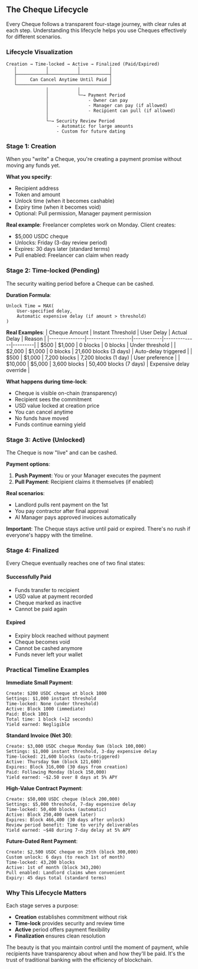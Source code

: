 ## The Cheque Lifecycle

Every Cheque follows a transparent four-stage journey, with clear rules at each step. Understanding this lifecycle helps you use Cheques effectively for different scenarios.

### Lifecycle Visualization

```
Creation → Time-locked → Active → Finalized (Paid/Expired)
   │           │           │           │
   ├───────────┴───────────┴───────────┤
   │     Can Cancel Anytime Until Paid │
   └───────────────────────────────────┘
               │           │
               │           └─→ Payment Period
               │               - Owner can pay
               │               - Manager can pay (if allowed)
               │               - Recipient can pull (if allowed)
               │
               └─→ Security Review Period
                   - Automatic for large amounts
                   - Custom for future dating
```

### Stage 1: Creation

When you "write" a Cheque, you're creating a payment promise without moving any funds yet.

**What you specify**:
- Recipient address
- Token and amount
- Unlock time (when it becomes cashable)
- Expiry time (when it becomes void)
- Optional: Pull permission, Manager payment permission

**Real example**: 
Freelancer completes work on Monday. Client creates:
- $5,000 USDC cheque
- Unlocks: Friday (3-day review period)
- Expires: 30 days later (standard terms)
- Pull enabled: Freelancer can claim when ready

### Stage 2: Time-locked (Pending)

The security waiting period before a Cheque can be cashed.

**Duration Formula**:
```
Unlock Time = MAX(
    User-specified delay,
    Automatic expensive delay (if amount > threshold)
)
```

**Real Examples**:
| Cheque Amount | Instant Threshold | User Delay | Actual Delay | Reason |
|---------------|-------------------|------------|--------------|---------|
| $500 | $1,000 | 0 blocks | 0 blocks | Under threshold |
| $2,000 | $1,000 | 0 blocks | 21,600 blocks (3 days) | Auto-delay triggered |
| $500 | $1,000 | 7,200 blocks | 7,200 blocks (1 day) | User preference |
| $10,000 | $5,000 | 3,600 blocks | 50,400 blocks (7 days) | Expensive delay override |

**What happens during time-lock**: 
- Cheque is visible on-chain (transparency)
- Recipient sees the commitment
- USD value locked at creation price
- You can cancel anytime
- No funds have moved
- Funds continue earning yield

### Stage 3: Active (Unlocked)

The Cheque is now "live" and can be cashed.

**Payment options**:
1. **Push Payment**: You or your Manager executes the payment
2. **Pull Payment**: Recipient claims it themselves (if enabled)

**Real scenarios**:
- Landlord pulls rent payment on the 1st
- You pay contractor after final approval
- AI Manager pays approved invoices automatically

**Important**: The Cheque stays active until paid or expired. There's no rush if everyone's happy with the timeline.

### Stage 4: Finalized

Every Cheque eventually reaches one of two final states:

#### Successfully Paid
- Funds transfer to recipient
- USD value at payment recorded
- Cheque marked as inactive
- Cannot be paid again

#### Expired
- Expiry block reached without payment
- Cheque becomes void
- Cannot be cashed anymore
- Funds never left your wallet

### Practical Timeline Examples

**Immediate Small Payment**:
```
Create: $200 USDC cheque at block 1000
Settings: $1,000 instant threshold
Time-locked: None (under threshold)
Active: Block 1000 (immediate)
Paid: Block 1001 
Total time: 1 block (≈12 seconds)
Yield earned: Negligible
```

**Standard Invoice (Net 30)**:
```
Create: $3,000 USDC cheque Monday 9am (block 100,000)
Settings: $1,000 instant threshold, 3-day expensive delay
Time-locked: 21,600 blocks (auto-triggered)
Active: Thursday 9am (block 121,600)
Expires: Block 316,000 (30 days from creation)
Paid: Following Monday (block 150,000)
Yield earned: ~$2.50 over 8 days at 5% APY
```

**High-Value Contract Payment**:
```
Create: $50,000 USDC cheque (block 200,000)
Settings: $5,000 threshold, 7-day expensive delay
Time-locked: 50,400 blocks (automatic)
Active: Block 250,400 (week later)
Expires: Block 466,400 (30 days after unlock)
Review period benefit: Time to verify deliverables
Yield earned: ~$48 during 7-day delay at 5% APY
```

**Future-Dated Rent Payment**:
```
Create: $2,500 USDC cheque on 25th (block 300,000)
Custom unlock: 6 days (to reach 1st of month)
Time-locked: 43,200 blocks 
Active: 1st of month (block 343,200)
Pull enabled: Landlord claims when convenient
Expiry: 45 days total (standard terms)
```

### Why This Lifecycle Matters

Each stage serves a purpose:
- **Creation** establishes commitment without risk
- **Time-lock** provides security and review time
- **Active** period offers payment flexibility
- **Finalization** ensures clean resolution

The beauty is that you maintain control until the moment of payment, while recipients have transparency about when and how they'll be paid. It's the trust of traditional banking with the efficiency of blockchain.